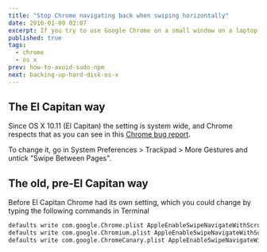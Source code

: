 ```yaml
---
title: "Stop Chrome navigating back when swiping horizontally"
date: 2016-01-09 02:07
excerpt: If you try to use Google Chrome on a small window on a laptop, perhaps because you are comparing two web pages side by side, swiping left or right doesn't move the page around, but it jumps to the previous or next page. Here's how to prevent that on OS X.
published: true
tags:
  - chrome
  - os x
prev: how-to-avoid-sudo-npm
next: backing-up-hard-disk-os-x
---
```


## The El Capitan way

Since OS X 10.11 (El Capitan) the setting is system wide, and Chrome respects that as you can see in this [Chrome bug report](https://bugs.chromium.org/p/chromium/issues/detail?id=682508).

To change it, go in System Preferences > Trackpad > More Gestures and untick "Swipe Between Pages".

## The old, pre-El Capitan way

Before El Capitan Chrome had its own setting, which you could change by typing the following commands in Terminal

```bash
defaults write com.google.Chrome.plist AppleEnableSwipeNavigateWithScrolls -bool FALSE
defaults write com.google.Chromium.plist AppleEnableSwipeNavigateWithScrolls -bool FALSE
defaults write com.google.ChromeCanary.plist AppleEnableSwipeNavigateWithScrolls -bool FALSE
```
